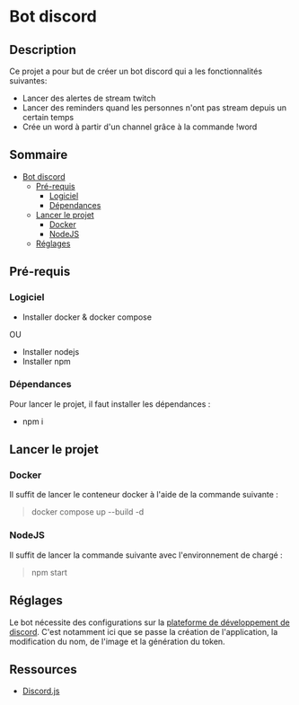 # Bot discord

## Description

Ce projet a pour but de créer un bot discord qui a les fonctionnalités suivantes: 

- Lancer des alertes de stream twitch
- Lancer des reminders quand les personnes n'ont pas stream depuis un certain temps
- Crée un word à partir d'un channel grâce à la commande !word

## Sommaire
- [Bot discord](#bot-discord)
  - [Pré-requis](#pr--requis)
    - [Logiciel](#logiciel)
    - [Dépendances](#d-pendances)
  - [Lancer le projet](#lancer-le-projet)
    - [Docker](#docker)
    - [NodeJS](#nodejs)
  - [Réglages](#r-glages)

## Pré-requis

### Logiciel

- Installer docker & docker compose

OU 

- Installer nodejs
- Installer npm

### Dépendances

Pour lancer le projet, il faut installer les dépendances :

- npm i

## Lancer le projet

### Docker 
Il suffit de lancer le conteneur docker à l'aide de la commande suivante : 

> docker compose up --build -d

### NodeJS
Il suffit de lancer la commande suivante avec l'environnement de chargé :

> npm start

## Réglages

Le bot nécessite des configurations sur la [plateforme de développement de discord](https://discord.com/developers/applications).
C'est notamment ici que se passe la création de l'application, la modification du nom, de l'image et la génération du token.

## Ressources

- [Discord.js](https://discordjs.guide/)